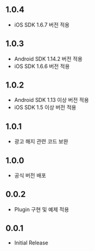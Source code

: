 ## 1.0.4
* iOS SDK 1.6.7 버전 적용
## 1.0.3
* Android SDK 1.14.2 버전 적용
* iOS SDK 1.6.6 버전 적용
## 1.0.2
* Android SDK 1.13 이상 버전 적용
* iOS SDK 1.5 이상 버전 적용
## 1.0.1
* 광고 해지 관련 코드 보완
## 1.0.0
* 공식 버전 배포
## 0.0.2
* Plugin 구현 및 예제 적용
## 0.0.1
* Initial Release
